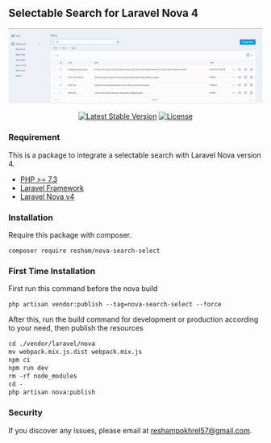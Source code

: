 ## Selectable Search for Laravel Nova 4
<p align="center"><a href="https://github.com/resham57/Nova-Search-Select" target="_blank"><img src="https://raw.githubusercontent.com/resham57/Nova-Search-Select/main/guide.gif" alt="Info"></a></p>
<p align="center">
<a href="https://packagist.org/packages/resham/nova-search-select"><img src="https://img.shields.io/packagist/v/resham/nova-search-select.svg?style=flat" alt="Latest Stable Version"></a>
<a href="https://packagist.org/packages/resham/nova-search-select"><img src="https://img.shields.io/packagist/l/resham/nova-search-select.svg?style=flat" alt="License"></a>
</p>

### Requirement
This is a package to integrate a selectable search with Laravel Nova version 4.
- [PHP >= 7.3](http://php.net/)
- [Laravel Framework](https://github.com/laravel/framework)
- [Laravel Nova v4](https://nova.laravel.com/)

### Installation
Require this package with composer.
```shell
composer require resham/nova-search-select
```

### First Time Installation
First run this command before the nova build
```shell
php artisan vendor:publish --tag=nova-search-select --force
```

After this, run the build command for development or production according to your need, then publish the resources
```shell
cd ./vendor/laravel/nova
mv webpack.mix.js.dist webpack.mix.js
npm ci
npm run dev
rm -rf node_modules
cd -
php artisan nova:publish
```

### Security
If you discover any issues, please email at [reshampokhrel57@gmail.com](mailto:reshampokhrel57@gmail.com).